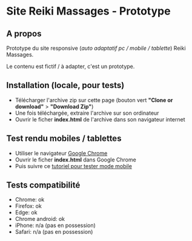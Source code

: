 # Site Reiki Massages - Prototype

## A propos

Prototype du site responsive (*auto adaptatif pc / mobile / tablette*) Reiki Massages.

Le contenu est fictif / à adapter, c'est un prototype.

## Installation (locale, pour tests)

- Télécharger l'archive zip sur cette page (bouton vert **"Clone or download"** > **"Download Zip"**)
- Une fois téléchargée, extraire l'archive sur son ordinateur
- Ouvrir le ficher **index.html** de l'archive dans son navigateur internet

## Test rendu mobiles / tablettes

- Utiliser le navigateur [Google Chrome](https://www.google.fr/chrome/browser/desktop/)
- Ouvrir le ficher **index.html** dans Google Chrome
- Puis suivre ce [tutoriel pour tester mode mobile](http://forums.cnetfrance.fr/topic/1239105-comment-voir-la-version-mobile-d-un-site-web-avec-chrome/)

## Tests compatibilité

- Chrome: ok
- Firefox: ok
- Edge: ok
- Chrome android: ok
- iPhone: n/a (pas en possession)
- Safari: n/a (pas en possession)